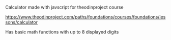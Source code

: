Calculator made with javscript for theodinproject course

https://www.theodinproject.com/paths/foundations/courses/foundations/lessons/calculator

Has basic math functions with up to 8 displayed digits


